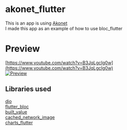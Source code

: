 # akonet_flutter

This is an app is using [Akonet](http://akonet.info)  
I made this app as an example of how to use bloc_flutter 
# Preview
[https://www.youtube.com/watch?v=B3JqLgcIg0w](https://www.youtube.com/watch?v=B3JqLgcIg0w)  
[![Preview](https://img.youtube.com/vi/B3JqLgcIg0w/0.jpg)](https://youtu.be/CxQYiHvQ20s "Everything Is AWESOME")


## Libraries used 

[dio](https://pub.dartlang.org/packages/dio)  
[flutter_bloc](https://pub.dartlang.org/packages/flutter_bloc)  
[built_value](https://pub.dartlang.org/packages/built_value)  
[cached_network_image](https://pub.dartlang.org/packages/cached_network_image)  
[charts_flutter](https://pub.dartlang.org/packages/charts_flutter)  
